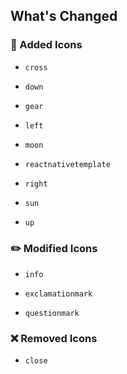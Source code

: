 ## What's Changed

### 🎉 Added Icons

- `cross`

- `down`

- `gear`

- `left`

- `moon`

- `reactnativetemplate`

- `right`

- `sun`

- `up`

### ✏️ Modified Icons

- `info`

- `exclamationmark`

- `questionmark`

### ❌ Removed Icons

- `close`
